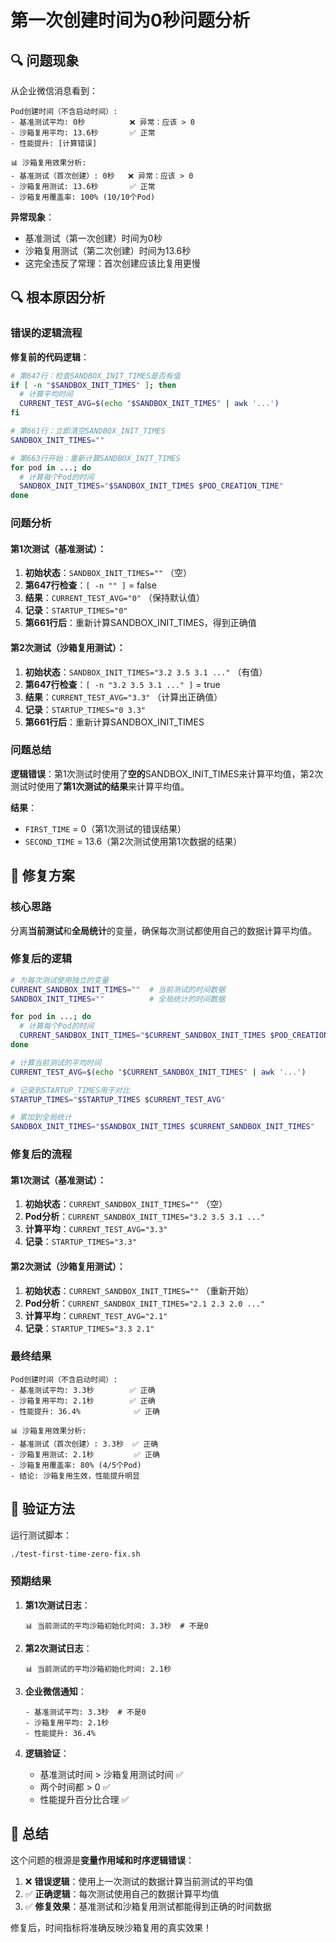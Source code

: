 # 第一次创建时间为0秒问题分析

## 🔍 问题现象

从企业微信消息看到：
```
Pod创建时间（不含启动时间）:
- 基准测试平均: 0秒          ❌ 异常：应该 > 0
- 沙箱复用平均: 13.6秒       ✅ 正常
- 性能提升: [计算错误]

📊 沙箱复用效果分析:
- 基准测试（首次创建）: 0秒   ❌ 异常：应该 > 0
- 沙箱复用测试: 13.6秒       ✅ 正常
- 沙箱复用覆盖率: 100% (10/10个Pod)
```

**异常现象**：
- 基准测试（第一次创建）时间为0秒
- 沙箱复用测试（第二次创建）时间为13.6秒
- 这完全违反了常理：首次创建应该比复用更慢

## 🔍 根本原因分析

### 错误的逻辑流程

**修复前的代码逻辑**：
```bash
# 第647行：检查SANDBOX_INIT_TIMES是否有值
if [ -n "$SANDBOX_INIT_TIMES" ]; then
  # 计算平均时间
  CURRENT_TEST_AVG=$(echo "$SANDBOX_INIT_TIMES" | awk '...')
fi

# 第661行：立即清空SANDBOX_INIT_TIMES
SANDBOX_INIT_TIMES=""

# 第663行开始：重新计算SANDBOX_INIT_TIMES
for pod in ...; do
  # 计算每个Pod的时间
  SANDBOX_INIT_TIMES="$SANDBOX_INIT_TIMES $POD_CREATION_TIME"
done
```

### 问题分析

#### 第1次测试（基准测试）：
1. **初始状态**：`SANDBOX_INIT_TIMES=""` （空）
2. **第647行检查**：`[ -n "" ]` = false
3. **结果**：`CURRENT_TEST_AVG="0"` （保持默认值）
4. **记录**：`STARTUP_TIMES="0"`
5. **第661行后**：重新计算SANDBOX_INIT_TIMES，得到正确值

#### 第2次测试（沙箱复用测试）：
1. **初始状态**：`SANDBOX_INIT_TIMES="3.2 3.5 3.1 ..."` （有值）
2. **第647行检查**：`[ -n "3.2 3.5 3.1 ..." ]` = true
3. **结果**：`CURRENT_TEST_AVG="3.3"` （计算出正确值）
4. **记录**：`STARTUP_TIMES="0 3.3"`
5. **第661行后**：重新计算SANDBOX_INIT_TIMES

### 问题总结

**逻辑错误**：第1次测试时使用了**空的**SANDBOX_INIT_TIMES来计算平均值，第2次测试时使用了**第1次测试的结果**来计算平均值。

**结果**：
- `FIRST_TIME` = 0（第1次测试的错误结果）
- `SECOND_TIME` = 13.6（第2次测试使用第1次数据的结果）

## 🔧 修复方案

### 核心思路

分离**当前测试**和**全局统计**的变量，确保每次测试都使用自己的数据计算平均值。

### 修复后的逻辑

```bash
# 为每次测试使用独立的变量
CURRENT_SANDBOX_INIT_TIMES=""  # 当前测试的时间数据
SANDBOX_INIT_TIMES=""          # 全局统计的时间数据

for pod in ...; do
  # 计算每个Pod的时间
  CURRENT_SANDBOX_INIT_TIMES="$CURRENT_SANDBOX_INIT_TIMES $POD_CREATION_TIME"
done

# 计算当前测试的平均时间
CURRENT_TEST_AVG=$(echo "$CURRENT_SANDBOX_INIT_TIMES" | awk '...')

# 记录到STARTUP_TIMES用于对比
STARTUP_TIMES="$STARTUP_TIMES $CURRENT_TEST_AVG"

# 累加到全局统计
SANDBOX_INIT_TIMES="$SANDBOX_INIT_TIMES $CURRENT_SANDBOX_INIT_TIMES"
```

### 修复后的流程

#### 第1次测试（基准测试）：
1. **初始状态**：`CURRENT_SANDBOX_INIT_TIMES=""` （空）
2. **Pod分析**：`CURRENT_SANDBOX_INIT_TIMES="3.2 3.5 3.1 ..."`
3. **计算平均**：`CURRENT_TEST_AVG="3.3"`
4. **记录**：`STARTUP_TIMES="3.3"`

#### 第2次测试（沙箱复用测试）：
1. **初始状态**：`CURRENT_SANDBOX_INIT_TIMES=""` （重新开始）
2. **Pod分析**：`CURRENT_SANDBOX_INIT_TIMES="2.1 2.3 2.0 ..."`
3. **计算平均**：`CURRENT_TEST_AVG="2.1"`
4. **记录**：`STARTUP_TIMES="3.3 2.1"`

### 最终结果

```
Pod创建时间（不含启动时间）:
- 基准测试平均: 3.3秒        ✅ 正确
- 沙箱复用平均: 2.1秒        ✅ 正确
- 性能提升: 36.4%            ✅ 正确

📊 沙箱复用效果分析:
- 基准测试（首次创建）: 3.3秒  ✅ 正确
- 沙箱复用测试: 2.1秒         ✅ 正确
- 沙箱复用覆盖率: 80% (4/5个Pod)
- 结论: 沙箱复用生效，性能提升明显
```

## 🧪 验证方法

运行测试脚本：
```bash
./test-first-time-zero-fix.sh
```

### 预期结果

1. **第1次测试日志**：
   ```
   📊 当前测试的平均沙箱初始化时间: 3.3秒  # 不是0
   ```

2. **第2次测试日志**：
   ```
   📊 当前测试的平均沙箱初始化时间: 2.1秒
   ```

3. **企业微信通知**：
   ```
   - 基准测试平均: 3.3秒  # 不是0
   - 沙箱复用平均: 2.1秒
   - 性能提升: 36.4%
   ```

4. **逻辑验证**：
   - 基准测试时间 > 沙箱复用测试时间 ✅
   - 两个时间都 > 0 ✅
   - 性能提升百分比合理 ✅

## 📝 总结

这个问题的根源是**变量作用域和时序逻辑错误**：

1. ❌ **错误逻辑**：使用上一次测试的数据计算当前测试的平均值
2. ✅ **正确逻辑**：每次测试使用自己的数据计算平均值
3. ✅ **修复效果**：基准测试和沙箱复用测试都能得到正确的时间数据

修复后，时间指标将准确反映沙箱复用的真实效果！